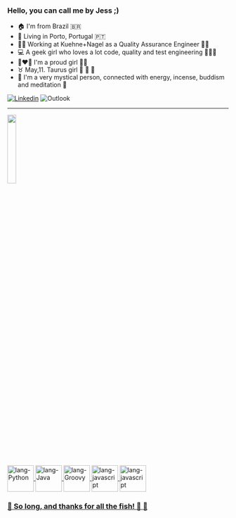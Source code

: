 
### Hello, you can call me by Jess ;)
<!--
**JessicaSilva0/JessicaSilva0** is a ✨ _special_ ✨ repository because its `README.md` (this file) appears on your GitHub profile.
-->

- 🏠 I'm from Brazil 🇧🇷 
- 📍 Living in Porto, Portugal 🇵🇹
- 👩‍💻 Working at Kuehne+Nagel as a Quality Assurance Engineer 👩‍💼
- 💻 A geek girl who loves a lot code, quality and test engineering 🕵️‍♀️🐞
- 👩‍❤️‍👩 I'm a proud girl 🏳️‍🌈
- ♉  May,11. Taurus girl 🍟	🍕 🍣
- 📿 I'm a very mystical person, connected with energy, incense, buddism and meditation 🧿 
 

[![Linkedin](https://img.shields.io/badge/-JessicaSilva0-blue?style=flat-square&logo=Linkedin&logoColor=white)](https://www.linkedin.com/in/jessicasilva0) ![Outlook](https://img.shields.io/badge/-contato.jfcontabil@outlook.com-c14438?style=flat-square&logo=Gmail&logoColor=white&link=mailto:contato.jfcontabil@outlook.com)

<hr>
</hr>
 <div align="left">
  <a href="https://github.com/JessicaSilva0">
  <img height="20%" src="https://github-readme-stats.vercel.app/api/top-langs/?username=JessicaSilva0&layout=compact&langs_count=7&theme=omni"/>
</div>
<div style="display: inline_block"><br>
 
  
               
  <img align="center" alt="lang-Python" height="60" width="60" src="https://cdn.jsdelivr.net/gh/devicons/devicon/icons/python/python-original.svg" />
  
  <img align="center" alt="lang-Java" height="60" width="60" src="https://cdn.jsdelivr.net/gh/devicons/devicon/icons/java/java-original-wordmark.svg" />
          
  <img align="center" alt="lang-Groovy" height="60" width="60" src="https://cdn.jsdelivr.net/gh/devicons/devicon/icons/groovy/groovy-original.svg" />
  
   <img align="center" alt="lang-javascript" height="60" width="60" src="https://cdn.jsdelivr.net/gh/devicons/devicon/icons/javascript/javascript-original.svg" />
  
  <img align="center" alt="lang-javascript" height="60" width="60" src="https://cdn.jsdelivr.net/gh/devicons/devicon/icons/typescript/typescript-original.svg" />
</div>  
  
  ### :star2: So long, and thanks for all the fish! :wave: :star2:
